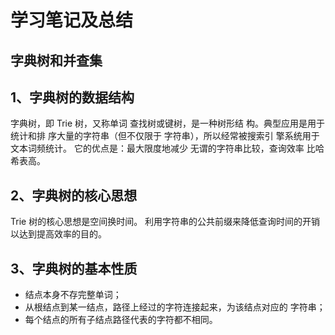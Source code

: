 # 学习笔记及总结

## 字典树和并查集

1、字典树的数据结构
--- 

字典树，即 Trie 树，又称单词
查找树或键树，是一种树形结
构。典型应用是用于统计和排
序大量的字符串（但不仅限于
字符串），所以经常被搜索引
擎系统用于文本词频统计。
它的优点是：最大限度地减少
无谓的字符串比较，查询效率
比哈希表高。

2、字典树的核心思想
--- 

Trie 树的核心思想是空间换时间。
利用字符串的公共前缀来降低查询时间的开销以达到提高效率的目的。

3、字典树的基本性质
--- 

- 结点本身不存完整单词；
- 从根结点到某一结点，路径上经过的字符连接起来，为该结点对应的
字符串；
- 每个结点的所有子结点路径代表的字符都不相同。